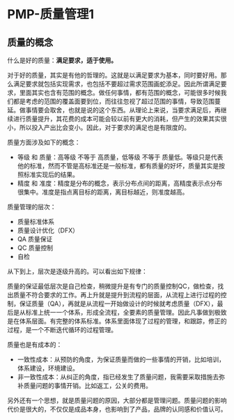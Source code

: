# PMP-质量管理1

## 质量的概念

什么是好的质量：**满足要求，适于使用。**

对于好的质量，其实是有他的哲理的。这就是以满足要求为基本，同时要好用。那么满足要求就包括实现需求，也包括不要超过需求范围画蛇添足。因此所谓满足要求，里面其实也含有范围的概念。做任何事情，都有范围的概念，可能很多时候我们都是考虑的范围的覆盖面要到位，而往往忽视了超过范围的事情，导致范围蔓延。做事情要会取舍，也就是说的这个东西。从理论上来说，当要求满足后，再继续进行质量提升，其花费的成本可能会较以前有更大的消耗，但产生的效果其实很小，所以投入产出比会变小。因此，对于要求的满足也是有限度的。

质量方面涉及如下的概念：

- 等级 和 质量：高等级 不等于 高质量，低等级 不等于 质量低。等级只是代表他的标准，然而不管是高标准还是一般标准，都有质量的好坏，质量其实是按照标准实现后的结果。
- 精度 和 准度：精度是分布的概念，表示分布点间的距离，高精度表示点分布很集中。准度是指点离目标的距离，离目标越近，则准度越高。

质量管理的层次：

- 质量标准体系
- 质量设计优化（DFX）
- QA 质量保证
- QC 质量控制
- 自检

从下到上，层次是逐级升高的。可以看出如下规律：

质量的保证最低层次是自己检查，稍微提升是有专门的质量控制QC，做检查，找出质量不符合要求的工作。再上升就是提升到流程的层面，从流程上进行过程的控制，保证质量（QA），再就是从流程一开始做设计的时候就考虑质量（DFX），最后是从标准上统一一个体系，形成全流程，全要素的质量管理。因此凡事做到极致是在体系层面。有完整的体系标准。体系里面体现了过程的管理，和跟踪，修正的过程，是一个不断迭代循环的过程管理。

质量也是有成本的：

- 一致性成本：从预防的角度，为保证质量而做的一些事情的开销，比如培训，体系建设，环境建设。
- 非一致性成本：从纠正的角度，指已经发生了质量问题，我需要采取措施去弥补质量问题的事情开销。比如返工，公关的费用。

另外还有一个思想，就是质量问题的原因，大部分都是管理问题。质量问题的影响代价是很大的，不仅仅是成品本身，也影响到了产品，品牌的认同感和价值认可。

